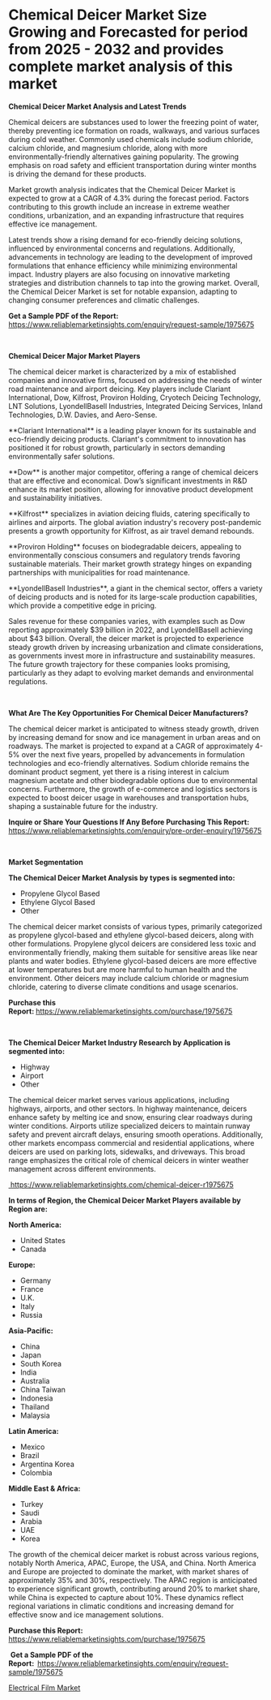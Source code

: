 <p><h1>Chemical Deicer Market Size Growing and Forecasted for period from 2025 - 2032 and provides complete market analysis of this market</h1></p><p><strong>Chemical Deicer Market Analysis and Latest Trends</strong></p>
<p><p>Chemical deicers are substances used to lower the freezing point of water, thereby preventing ice formation on roads, walkways, and various surfaces during cold weather. Commonly used chemicals include sodium chloride, calcium chloride, and magnesium chloride, along with more environmentally-friendly alternatives gaining popularity. The growing emphasis on road safety and efficient transportation during winter months is driving the demand for these products. </p><p>Market growth analysis indicates that the Chemical Deicer Market is expected to grow at a CAGR of 4.3% during the forecast period. Factors contributing to this growth include an increase in extreme weather conditions, urbanization, and an expanding infrastructure that requires effective ice management. </p><p>Latest trends show a rising demand for eco-friendly deicing solutions, influenced by environmental concerns and regulations. Additionally, advancements in technology are leading to the development of improved formulations that enhance efficiency while minimizing environmental impact. Industry players are also focusing on innovative marketing strategies and distribution channels to tap into the growing market. Overall, the Chemical Deicer Market is set for notable expansion, adapting to changing consumer preferences and climatic challenges.</p></p>
<p><strong>Get a Sample PDF of the Report:&nbsp;</strong> <a href="https://www.reliablemarketinsights.com/enquiry/request-sample/1975675?utm_campaign=3010&utm_medium=2&utm_source=Github&utm_content=ia&utm_term=01042025&utm_id=chemical-deicer">https://www.reliablemarketinsights.com/enquiry/request-sample/1975675</a></p>
<p>&nbsp;</p>
<p><strong>Chemical Deicer Major Market Players</strong></p>
<p><p>The chemical deicer market is characterized by a mix of established companies and innovative firms, focused on addressing the needs of winter road maintenance and airport deicing. Key players include Clariant International, Dow, Kilfrost, Proviron Holding, Cryotech Deicing Technology, LNT Solutions, LyondellBasell Industries, Integrated Deicing Services, Inland Technologies, D.W. Davies, and Aero-Sense.</p><p>**Clariant International** is a leading player known for its sustainable and eco-friendly deicing products. Clariant's commitment to innovation has positioned it for robust growth, particularly in sectors demanding environmentally safer solutions. </p><p>**Dow** is another major competitor, offering a range of chemical deicers that are effective and economical. Dow’s significant investments in R&D enhance its market position, allowing for innovative product development and sustainability initiatives.</p><p>**Kilfrost** specializes in aviation deicing fluids, catering specifically to airlines and airports. The global aviation industry's recovery post-pandemic presents a growth opportunity for Kilfrost, as air travel demand rebounds.</p><p>**Proviron Holding** focuses on biodegradable deicers, appealing to environmentally conscious consumers and regulatory trends favoring sustainable materials. Their market growth strategy hinges on expanding partnerships with municipalities for road maintenance.</p><p>**LyondellBasell Industries**, a giant in the chemical sector, offers a variety of deicing products and is noted for its large-scale production capabilities, which provide a competitive edge in pricing.</p><p>Sales revenue for these companies varies, with examples such as Dow reporting approximately $39 billion in 2022, and LyondellBasell achieving about $43 billion. Overall, the deicer market is projected to experience steady growth driven by increasing urbanization and climate considerations, as governments invest more in infrastructure and sustainability measures. The future growth trajectory for these companies looks promising, particularly as they adapt to evolving market demands and environmental regulations.</p></p>
<p>&nbsp;</p>
<p><strong>What Are The Key Opportunities For Chemical Deicer Manufacturers?</strong></p>
<p><p>The chemical deicer market is anticipated to witness steady growth, driven by increasing demand for snow and ice management in urban areas and on roadways. The market is projected to expand at a CAGR of approximately 4-5% over the next five years, propelled by advancements in formulation technologies and eco-friendly alternatives. Sodium chloride remains the dominant product segment, yet there is a rising interest in calcium magnesium acetate and other biodegradable options due to environmental concerns. Furthermore, the growth of e-commerce and logistics sectors is expected to boost deicer usage in warehouses and transportation hubs, shaping a sustainable future for the industry.</p></p>
<p><strong>Inquire or Share Your Questions If Any Before Purchasing This Report:</strong> <a href="https://www.reliablemarketinsights.com/enquiry/pre-order-enquiry/1975675?utm_campaign=3010&utm_medium=2&utm_source=Github&utm_content=ia&utm_term=01042025&utm_id=chemical-deicer">https://www.reliablemarketinsights.com/enquiry/pre-order-enquiry/1975675</a></p>
<p>&nbsp;</p>
<p><strong>Market Segmentation</strong></p>
<p><strong>The Chemical Deicer Market Analysis by types is segmented into:</strong></p>
<p><ul><li>Propylene Glycol Based</li><li>Ethylene Glycol Based</li><li>Other</li></ul></p>
<p><p>The chemical deicer market consists of various types, primarily categorized as propylene glycol-based and ethylene glycol-based deicers, along with other formulations. Propylene glycol deicers are considered less toxic and environmentally friendly, making them suitable for sensitive areas like near plants and water bodies. Ethylene glycol-based deicers are more effective at lower temperatures but are more harmful to human health and the environment. Other deicers may include calcium chloride or magnesium chloride, catering to diverse climate conditions and usage scenarios.</p></p>
<p><strong>Purchase this Report:&nbsp;</strong><a href="https://www.reliablemarketinsights.com/purchase/1975675?utm_campaign=3010&utm_medium=2&utm_source=Github&utm_content=ia&utm_term=01042025&utm_id=chemical-deicer">https://www.reliablemarketinsights.com/purchase/1975675</a></p>
<p>&nbsp;</p>
<p><strong>The Chemical Deicer Market Industry Research by Application is segmented into:</strong></p>
<p><ul><li>Highway</li><li>Airport</li><li>Other</li></ul></p>
<p><p>The chemical deicer market serves various applications, including highways, airports, and other sectors. In highway maintenance, deicers enhance safety by melting ice and snow, ensuring clear roadways during winter conditions. Airports utilize specialized deicers to maintain runway safety and prevent aircraft delays, ensuring smooth operations. Additionally, other markets encompass commercial and residential applications, where deicers are used on parking lots, sidewalks, and driveways. This broad range emphasizes the critical role of chemical deicers in winter weather management across different environments.</p></p>
<p><a href="https://www.reliablemarketinsights.com/chemical-deicer-r1975675?utm_campaign=3010&utm_medium=2&utm_source=Github&utm_content=ia&utm_term=01042025&utm_id=chemical-deicer">&nbsp;https://www.reliablemarketinsights.com/chemical-deicer-r1975675</a></p>
<p><strong>In terms of Region, the Chemical Deicer Market Players available by Region are:</strong></p>
<p>
    <p> <strong> North America: </strong>
        <ul>
            <li>United States</li>
            <li>Canada</li>
        </ul>
        </p> 
    <p> <strong> Europe: </strong>
        <ul>
            <li>Germany</li>
            <li>France</li>
            <li>U.K.</li>
            <li>Italy</li>
            <li>Russia</li>
        </ul>
        </p> 
    <p> <strong> Asia-Pacific: </strong>
        <ul>
            <li>China</li>
            <li>Japan</li>
            <li>South Korea</li>
            <li>India</li>
            <li>Australia</li>
            <li>China Taiwan</li>
            <li>Indonesia</li>
            <li>Thailand</li>
            <li>Malaysia</li>
        </ul>
        </p> 
    <p> <strong> Latin America: </strong>
        <ul>
            <li>Mexico</li>
            <li>Brazil</li>
            <li>Argentina Korea</li>
            <li>Colombia</li>
        </ul>
        </p> 
    <p> <strong> Middle East & Africa: </strong>
        <ul>
            <li>Turkey</li>
            <li>Saudi</li>
            <li>Arabia</li>
            <li>UAE</li>
            <li>Korea</li>
        </ul>
    </p>
    </p>
<p><p>The growth of the chemical deicer market is robust across various regions, notably North America, APAC, Europe, the USA, and China. North America and Europe are projected to dominate the market, with market shares of approximately 35% and 30%, respectively. The APAC region is anticipated to experience significant growth, contributing around 20% to market share, while China is expected to capture about 10%. These dynamics reflect regional variations in climatic conditions and increasing demand for effective snow and ice management solutions.</p></p>
<p><strong>Purchase this Report: </strong><a href="https://www.reliablemarketinsights.com/purchase/1975675?utm_campaign=3010&utm_medium=2&utm_source=Github&utm_content=ia&utm_term=01042025&utm_id=chemical-deicer">https://www.reliablemarketinsights.com/purchase/1975675</a></p>
<p>&nbsp;<strong>Get a Sample PDF of the Report:&nbsp;&nbsp;</strong><a href="https://www.reliablemarketinsights.com/enquiry/request-sample/1975675?utm_campaign=3010&utm_medium=2&utm_source=Github&utm_content=ia&utm_term=01042025&utm_id=chemical-deicer">https://www.reliablemarketinsights.com/enquiry/request-sample/1975675</a></p>
<p><strong></strong></p>
<p><p><a href="https://github.com/xanaanenkaly/Market-Research-Report-List-1/blob/main/electrical-film-market.md?utm_campaign=3010&utm_medium=2&utm_source=Github&utm_content=ia&utm_term=01042025&utm_id=chemical-deicer">Electrical Film Market</a></p></p>